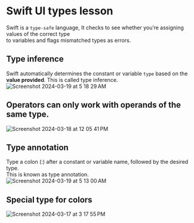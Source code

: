 # Swift UI types lesson
Swift is a `type-safe` language, It checks to see whether you’re assigning values of the correct type<br>
to variables and flags mismatched types as errors.<br>
## Type inference
Swift automatically determines the constant or variable `type` based on the **value provided**. This is called type inference. 
![Screenshot 2024-03-19 at 5 18 29 AM](https://github.com/danielurra/Swift-UI-types-lesson/assets/51704179/985e86e3-01c2-4a62-82dd-a91dbdacf577)<br>
## Operators can only work with operands of the same type.
![Screenshot 2024-03-18 at 12 05 41 PM](https://github.com/danielurra/Swift-UI-types-lesson/assets/51704179/0c61d0d2-370f-4e84-ae74-1bc73b6a8394)<br>
## Type annotation
Type a colon (:) after a constant or variable name, followed by the desired type.<br>
This is known as type annotation.<br>
![Screenshot 2024-03-19 at 5 13 00 AM](https://github.com/danielurra/Swift-UI-types-lesson/assets/51704179/8af24a32-38f0-43e2-ad1b-fb58608d8824)<br>
## Special type for colors
![Screenshot 2024-03-17 at 3 17 55 PM](https://github.com/danielurra/Swift-UI-types-lesson/assets/51704179/b1b65592-64af-43e4-b062-41fc97a845fb)<br>

